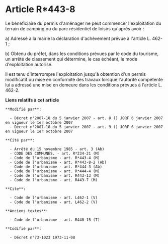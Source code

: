 # Article R*443-8

Le bénéficiaire du permis d'aménager ne peut commencer l'exploitation du terrain de camping ou du parc résidentiel de loisirs
qu'après avoir :

a) Adressé à la mairie la déclaration d'achèvement prévue à l'article L. 462-1 ;

b) Obtenu du préfet, dans les conditions prévues par le code du tourisme, un arrêté de classement qui détermine, le cas
échéant, le mode d'exploitation autorisé.

Il est tenu d'interrompre l'exploitation jusqu'à obtention d'un permis modificatif ou mise en conformité des travaux lorsque
l'autorité compétente lui a adressé une mise en demeure dans les conditions prévues à l'article L. 462-2.

**Liens relatifs à cet article**

	**Modifié par**:

	  - Décret n°2007-18 du 5 janvier 2007 - art. 8 () JORF 6 janvier 2007 en vigueur le 1er octobre 2007
	  - Décret n°2007-18 du 5 janvier 2007 - art. 9 () JORF 6 janvier 2007 en vigueur le 1er octobre 2007

	**Cité par**:

	  - Arrêté du 15 novembre 1985 - art. 3 (Ab)
	  - CODE DES COMMUNES. - art. R*234-21 (M)
	  - Code de l'urbanisme - art. R*443-4 (M)
	  - Code de l'urbanisme - art. R*443-8-2 (Ab)
	  - Code de l'urbanisme - art. R*444-3 (Ab)
	  - Code de l'urbanisme - art. R*444-4 (M)
	  - Code de l'urbanisme - art. R443-13 (M)
	  - Code de l'urbanisme - art. R443-7 (M)

	**Cite**:

	  - Code de l'urbanisme - art. L462-1 (V)
	  - Code de l'urbanisme - art. L462-2 (V)

	**Anciens textes**:

	  - Code de l'urbanisme - art. R440-15 (T)

	**Codifié par**:

	  - Décret n°73-1023 1973-11-08
